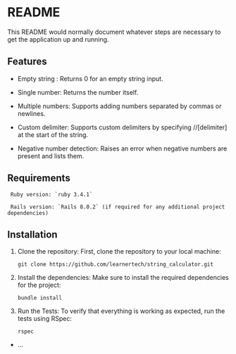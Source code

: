# README

This README would normally document whatever steps are necessary to get the
application up and running.

## Features
* Empty string : Returns 0 for an empty string input.

* Single number: Returns the number itself.

* Multiple numbers: Supports adding numbers separated by commas or newlines.

* Custom delimiter: Supports custom delimiters by specifying //[delimiter] at the start of the string.

* Negative number detection: Raises an error when negative numbers are present and lists them.


## Requirements
     Ruby version: `ruby 3.4.1`

     Rails version: `Rails 8.0.2` (if required for any additional project dependencies)

## Installation

1. Clone the repository:
First, clone the repository to your local machine:

    `git clone https://github.com/learnertech/string_calculator.git`

2. Install the dependencies:
Make sure to install the required dependencies for the project:

    `bundle install`
3. Run the Tests:
To verify that everything is working as expected, run the tests using RSpec:

   `rspec`

* ...
